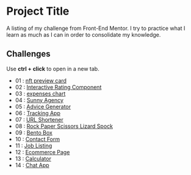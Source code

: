 
# Project Title

A listing of my challenge from Front-End Mentor.
I try to practice what I learn as much as I can in order to consolidate my knowledge.

## Challenges

Use **ctrl + click** to open in a new tab.

- 01 : [nft preview card](https://musical-cannoli-ddb75b.netlify.app/)
- 02 : [Interactive Rating Component](https://relaxed-meerkat-1c08eb.netlify.app/)
- 03 : [expenses chart](https://cosmic-donut-fbde9c.netlify.app/)
- 04 : [Sunny Agency](https://fem-sunnyside-ag.netlify.app/)
- 05 : [Advice Generator](https://fem-advice-gen.netlify.app/)
- 06 : [Tracking App](https://luxury-sopapillas-e6453e.netlify.app/)
- 07 : [URL Shortener](https://loquacious-madeleine-a87fed.netlify.app/)
- 08 : [Rock Paper Scissors Lizard Spock](https://earnest-scone-74f52a.netlify.app/)
- 09 : [Bento Box](https://sweet-rugelach-9907ea.netlify.app/)
- 10 : [Contact Form](https://fabulous-sfogliatella-876318.netlify.app/)
- 11 : [Job Listing](https://illustrious-mermaid-7e9284.netlify.app)
- 12 : [Ecommerce Page](https://chic-rabanadas-9af473.netlify.app)
- 13 : [Calculator](https://celadon-cannoli-abb5d2.netlify.app)
- 14 : [Chat App](https://lively-unicorn-65ed8c.netlify.app/)



